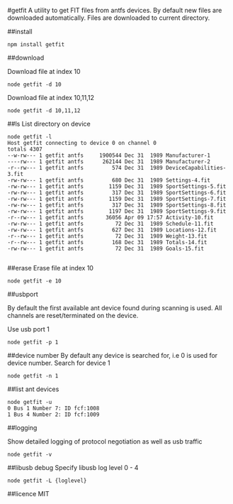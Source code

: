 #getfit
A utility to get FIT files from antfs devices. By default new files are downloaded automatically. Files are downloaded to current directory.

##install

```
npm install getfit

```

##download

Download file at index 10
```
node getfit -d 10

```
Download file at index 10,11,12
```
node getfit -d 10,11,12

```


##ls
List directory on device
```
node getfit -l
Host getfit connecting to device 0 on channel 0
totals 4307
--w-rw--- 1 getfit antfs     1900544 Dec 31  1989 Manufacturer-1
----rw--- 1 getfit antfs      262144 Dec 31  1989 Manufacturer-2
-r--rw--- 1 getfit antfs         574 Dec 31  1989 DeviceCapabilities-3.fit
-rw-rw--- 1 getfit antfs         680 Dec 31  1989 Settings-4.fit
-rw-rw--- 1 getfit antfs        1159 Dec 31  1989 SportSettings-5.fit
-rw-rw--- 1 getfit antfs         317 Dec 31  1989 SportSettings-6.fit
-rw-rw--- 1 getfit antfs        1159 Dec 31  1989 SportSettings-7.fit
-rw-rw--- 1 getfit antfs         317 Dec 31  1989 SportSettings-8.fit
-rw-rw--- 1 getfit antfs        1197 Dec 31  1989 SportSettings-9.fit
-r--rw--- 1 getfit antfs       36056 Apr 09 17:57 Activity-10.fit
-rw-rw--- 1 getfit antfs          72 Dec 31  1989 Schedule-11.fit
-rw-rw--- 1 getfit antfs         627 Dec 31  1989 Locations-12.fit
-r--rw--- 1 getfit antfs          72 Dec 31  1989 Weight-13.fit
-r--rw--- 1 getfit antfs         168 Dec 31  1989 Totals-14.fit
-rw-rw--- 1 getfit antfs          72 Dec 31  1989 Goals-15.fit


```

##erase
Erase file at index 10
```
node getfit -e 10

```

##usbport

By default the first available ant device found during scanning is used. All channels are reset/terminated  on the device.

Use usb port 1
```
node getfit -p 1

```

##device number
By default any device is searched for, i.e 0 is used for device number.
Search for device 1
```
node getfit -n 1
```


##list ant devices
```
node getfit -u
0 Bus 1 Number 7: ID fcf:1008
1 Bus 4 Number 2: ID fcf:1009
```

##logging

Show detailed logging of protocol negotiation as well as usb traffic
```
node getfit -v

```

##libusb debug
Specify libusb log level 0 - 4
```
node getfit -L {loglevel}

```

##licence
MIT
